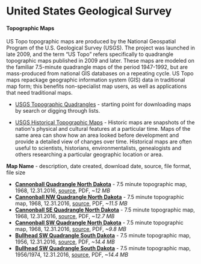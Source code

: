 # United States Geological Survey

#### Topographic Maps

US Topo topographic maps are produced by the National Geospatial Program of the U.S. Geological Survey (USGS). The project was launched in late 2009, and the term “US Topo” refers specifically to quadrangle topographic maps published in 2009 and later. These maps are modeled on the familiar 7.5-minute quadrangle maps of the period 1947-1992, but are mass-produced from national GIS databases on a repeating cycle. US Topo maps repackage geographic information system (GIS) data in traditional map form; this benefits non-specialist map users, as well as applications that need traditional maps.

- [USGS Topographic Quadrangles](https://nationalmap.gov/ustopo/index.html) - starting point for downloading maps by search or digging through lists.

- [USGS Historical Topographic Maps](https://nationalmap.gov/historical/) - Historic maps are snapshots of the nation's physical and cultural features at a particular time. Maps of the same area can show how an area looked before development and provide a detailed view of changes over time. Historical maps are often useful to scientists, historians, environmentalists, genealogists and others researching a particular geographic location or area.

**Map Name** - description, date created, download date, source, file format, file size
- **[Cannonball Quadrangle North Dakota](4712109.pdf)** - 7.5 minute topographic map, 1968, 12.31.2016, [source](https://prd-tnm.s3.amazonaws.com/StagedProducts/Maps/HistoricalTopo/2/13183/4712109.pdf,), PDF, _~12 MB_
- **[Cannonball NW Quadrangle North Dakota](4712103.pdf)** - 7.5 minute topographic map, 1968, 12.31.2016, [source](https://prd-tnm.s3.amazonaws.com/StagedProducts/Maps/HistoricalTopo/2/13183/4712103.pdf), PDF, _~11.5 MB_
- **[Cannonball SE Quadrangle North Dakota](4712105.pdf)** - 7.5 minute topographic map, 1968, 12.31.2016, [source](https://prd-tnm.s3.amazonaws.com/StagedProducts/Maps/HistoricalTopo/2/13183/4712105.pdf), PDF, _~12.7 MB_
- **[Cannonball SW Quadrangle North Dakota](4712105.pdf)** - 7.5 minute topographic map, 1968, 12.31.2016, [source](https://prd-tnm.s3.amazonaws.com/StagedProducts/Maps/HistoricalTopo/2/13183/4712107.pdf), PDF, _~9.8 MB_
- **[Bullhead SW Quadrangle South Dakota](4910117.pdf)** - 7.5 minute topographic map, 1956, 12.31.2016, [source](https://prd-tnm.s3.amazonaws.com/StagedProducts/Maps/HistoricalTopo/2/13936/4910117.pdf), PDF, _~14.4 MB_
- **[Bullhead SW Quadrangle South Dakota](4910117.pdf)** - 7.5 minute topographic map, 1956/1974, 12.31.2016, [source](https://prd-tnm.s3.amazonaws.com/StagedProducts/Maps/HistoricalTopo/2/13936/4910117.pdf), PDF, _~14.4 MB_